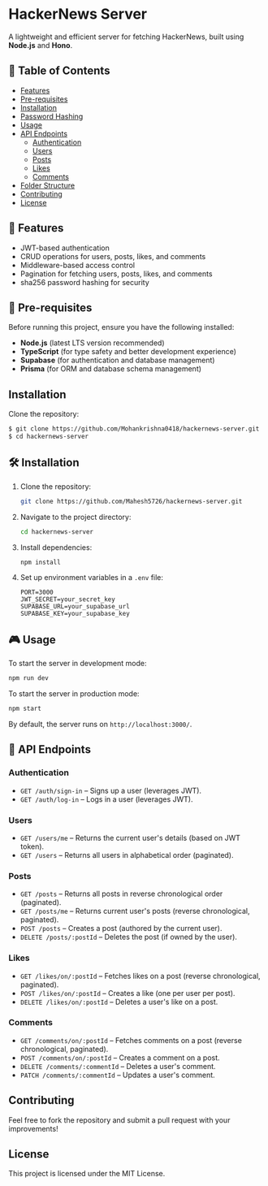 # HackerNews Server

A lightweight and efficient server for fetching HackerNews, built using **Node.js** and **Hono**.

## 📖 Table of Contents
- [Features](#-features)
- [Pre-requisites](#-pre-requisites)
- [Installation](#-installation)
- [Password Hashing](#-password-hashing)
- [Usage](#-usage)
- [API Endpoints](#-api-endpoints)
  - [Authentication](#authentication)
  - [Users](#users)
  - [Posts](#posts)
  - [Likes](#likes)
  - [Comments](#comments)
- [Folder Structure](#-folder-structure)
- [Contributing](#-contributing)
- [License](#-license)

## 🚀 Features
- JWT-based authentication
- CRUD operations for users, posts, likes, and comments
- Middleware-based access control
- Pagination for fetching users, posts, likes, and comments
- sha256 password hashing for security

## 🔧 Pre-requisites
Before running this project, ensure you have the following installed:
- **Node.js** (latest LTS version recommended)
- **TypeScript** (for type safety and better development experience)
- **Supabase** (for authentication and database management)
- **Prisma** (for ORM and database schema management)

## Installation

Clone the repository:
```sh
$ git clone https://github.com/Mohankrishna0418/hackernews-server.git
$ cd hackernews-server
```

## 🛠️ Installation

1. Clone the repository:
   ```sh
   git clone https://github.com/Mahesh5726/hackernews-server.git
   ```
2. Navigate to the project directory:
   ```sh
   cd hackernews-server
   ```
3. Install dependencies:
   ```sh
   npm install
   ```
4. Set up environment variables in a `.env` file:
   ```env
   PORT=3000
   JWT_SECRET=your_secret_key
   SUPABASE_URL=your_supabase_url
   SUPABASE_KEY=your_supabase_key
   ```


## 🎮 Usage

To start the server in development mode:
```sh
npm run dev
```

To start the server in production mode:
```sh
npm start
```

By default, the server runs on `http://localhost:3000/`.

## 📌 API Endpoints

### Authentication
- `GET /auth/sign-in` – Signs up a user (leverages JWT).
- `GET /auth/log-in` – Logs in a user (leverages JWT).

### Users
- `GET /users/me` – Returns the current user's details (based on JWT token).
- `GET /users` – Returns all users in alphabetical order (paginated).

### Posts
- `GET /posts` – Returns all posts in reverse chronological order (paginated).
- `GET /posts/me` – Returns current user's posts (reverse chronological, paginated).
- `POST /posts` – Creates a post (authored by the current user).
- `DELETE /posts/:postId` – Deletes the post (if owned by the user).

### Likes
- `GET /likes/on/:postId` – Fetches likes on a post (reverse chronological, paginated).
- `POST /likes/on/:postId` – Creates a like (one per user per post).
- `DELETE /likes/on/:postId` – Deletes a user's like on a post.

### Comments
- `GET /comments/on/:postId` – Fetches comments on a post (reverse chronological, paginated).
- `POST /comments/on/:postId` – Creates a comment on a post.
- `DELETE /comments/:commentId` – Deletes a user's comment.
- `PATCH /comments/:commentId` – Updates a user's comment.

## Contributing

Feel free to fork the repository and submit a pull request with your improvements!

## License

This project is licensed under the MIT License.
